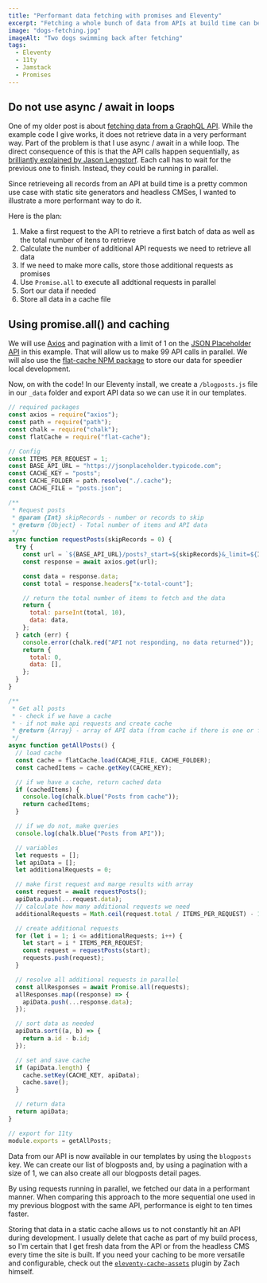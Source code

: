 ```yaml
---
title: "Performant data fetching with promises and Eleventy"
excerpt: "Fetching a whole bunch of data from APIs at build time can be an intensive process. Getting that data in a performant way and caching it locally is an important part of Jamstack projects."
image: "dogs-fetching.jpg"
imageAlt: "Two dogs swimming back after fetching"
tags:
  - Eleventy
  - 11ty
  - Jamstack
  - Promises
---
```


## Do not use async / await in loops

One of my older post is about [fetching data from a GraphQL API](/blog/headless-cms-graphql-api-eleventy/). While the example code I give works, it does not retrieve data in a very performant way. Part of the problem is that I use async / await in a while loop. The direct consequence of this is that the API calls happen sequentially, as [brilliantly explained by Jason Lengstorf](https://www.learnwithjason.dev/blog/keep-async-await-from-blocking-execution/). Each call has to wait for the previous one to finish. Instead, they could be running in parallel.

Since retrieveing all records from an API at build time is a pretty common use case with static site generators and headless CMSes, I wanted to illustrate a more performant way to do it.

Here is the plan:

1. Make a first request to the API to retrieve a first batch of data as well as the total number of itens to retrieve
2. Calculate the number of additional API requests we need to retrieve all data
3. If we need to make more calls, store those additional requests as promises
4. Use `Promise.all` to execute all addtional requests in parallel
5. Sort our data if needed
6. Store all data in a cache file

## Using promise.all() and caching

We will use [Axios](https://github.com/axios/axios) and pagination with a limit of 1 on the [JSON Placeholder API](https://jsonplaceholder.typicode.com/) in this example. That will allow us to make 99 API calls in parallel. We will also use the [flat-cache NPM package](https://www.npmjs.com/package/flat-cache) to store our data for speedier local development.

Now, on with the code! In our Eleventy install, we create a `/blogposts.js` file in our `_data` folder and export API data so we can use it in our templates.

```js
// required packages
const axios = require("axios");
const path = require("path");
const chalk = require("chalk");
const flatCache = require("flat-cache");

// Config
const ITEMS_PER_REQUEST = 1;
const BASE_API_URL = "https://jsonplaceholder.typicode.com";
const CACHE_KEY = "posts";
const CACHE_FOLDER = path.resolve("./.cache");
const CACHE_FILE = "posts.json";

/**
 * Request posts
 * @param {Int} skipRecords - number or records to skip
 * @return {Object} - Total number of items and API data
 */
async function requestPosts(skipRecords = 0) {
  try {
    const url = `${BASE_API_URL}/posts?_start=${skipRecords}&_limit=${ITEMS_PER_REQUEST}`;
    const response = await axios.get(url);

    const data = response.data;
    const total = response.headers["x-total-count"];

    // return the total number of items to fetch and the data
    return {
      total: parseInt(total, 10),
      data: data,
    };
  } catch (err) {
    console.error(chalk.red("API not responding, no data returned"));
    return {
      total: 0,
      data: [],
    };
  }
}

/**
 * Get all posts
 * - check if we have a cache
 * - if not make api requests and create cache
 * @return {Array} - array of API data (from cache if there is one or from API)
 */
async function getAllPosts() {
  // load cache
  const cache = flatCache.load(CACHE_FILE, CACHE_FOLDER);
  const cachedItems = cache.getKey(CACHE_KEY);

  // if we have a cache, return cached data
  if (cachedItems) {
    console.log(chalk.blue("Posts from cache"));
    return cachedItems;
  }

  // if we do not, make queries
  console.log(chalk.blue("Posts from API"));

  // variables
  let requests = [];
  let apiData = [];
  let additionalRequests = 0;

  // make first request and marge results with array
  const request = await requestPosts();
  apiData.push(...request.data);
  // calculate how many additional requests we need
  additionalRequests = Math.ceil(request.total / ITEMS_PER_REQUEST) - 1;

  // create additional requests
  for (let i = 1; i <= additionalRequests; i++) {
    let start = i * ITEMS_PER_REQUEST;
    const request = requestPosts(start);
    requests.push(request);
  }

  // resolve all additional requests in parallel
  const allResponses = await Promise.all(requests);
  allResponses.map((response) => {
    apiData.push(...response.data);
  });

  // sort data as needed
  apiData.sort((a, b) => {
    return a.id - b.id;
  });

  // set and save cache
  if (apiData.length) {
    cache.setKey(CACHE_KEY, apiData);
    cache.save();
  }

  // return data
  return apiData;
}

// export for 11ty
module.exports = getAllPosts;
```

Data from our API is now available in our templates by using the `blogposts` key. We can create our list of blogposts and, by using a pagination with a size of 1, we can also create all our blogposts detail pages.

By using requests running in parallel, we fetched our data in a performant manner. When comparing this approach to the more sequential one used in my previous blogpost with the same API, performance is eight to ten times faster.

Storing that data in a static cache allows us to not constantly hit an API during development. I usually delete that cache as part of my build process, so I'm certain that I get fresh data from the API or from the headless CMS every time the site is built. If you need your caching to be more versatile and configurable, check out the [`eleventy-cache-assets`](https://github.com/11ty/eleventy-cache-assets) plugin by Zach himself.
